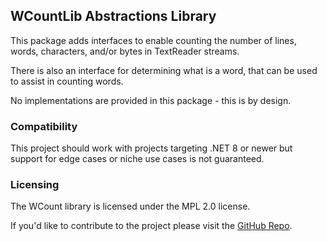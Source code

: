 ## WCountLib Abstractions Library
This package adds interfaces to enable counting the number of lines, words, characters, and/or bytes in TextReader streams.

There is also an interface for determining what is a word, that can be used to assist in counting words.

No implementations are provided in this package - this is by design.

### Compatibility
This project should work with projects targeting .NET 8 or newer but support for edge cases or niche use cases is not guaranteed.

### Licensing
The WCount library is licensed under the MPL 2.0 license.

If you'd like to contribute to the project please visit the [GitHub Repo](https://github.com/alastairlundy/WCount/).